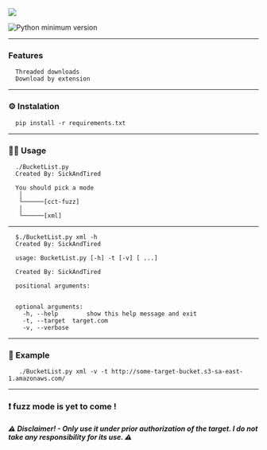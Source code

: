<img src="https://user-images.githubusercontent.com/78124142/210653422-169a4e6e-3d71-4a58-998d-00e9cd95fb15.png"/>

![Python minimum version](https://img.shields.io/badge/Python-3.10%2B-brightgreen)
_____________________________________________________________________________________________________________________

### Features
      Threaded downloads
      Download by extension
_____________________________________________________________________________________________________________________
### :gear: Instalation
      pip install -r requirements.txt
_____________________________________________________________________________________________________________________
### :man_technologist: Usage 
      ./BucketList.py 
      Created By: SickAndTired

      You should pick a mode
       │ 
       └──────[cct-fuzz]
       │ 
       └──────[xml]
_____________________________________________________________________________________________________________________      
       
      $./BucketList.py xml -h
      Created By: SickAndTired

      usage: BucketList.py [-h] -t [-v] [ ...]

      Created By: SickAndTired

      positional arguments:


      optional arguments:
        -h, --help        show this help message and exit
        -t, --target  target.com
        -v, --verbose
        
_____________________________________________________________________________________________________________________

### :receipt: Example
       ./BucketList.py xml -v -t http://some-target-bucket.s3-sa-east-1.amazonaws.com/
_____________________________________________________________________________________________________________________

### :heavy_exclamation_mark: fuzz mode is yet to come !
##### :warning: Disclaimer! - Only use it under prior authorization of the target. I do not take any responsibility for its use. :warning:

<!--
<p align="center">
<img src="https://user-images.githubusercontent.com/78124142/209925389-b3fb6579-02d2-498c-b585-3aca51efccd7.gif" />

<img src="https://user-images.githubusercontent.com/78124142/209925381-57c36d72-baeb-4e95-9dbc-ff089a6f2f88.gif" />
</p>
-->

